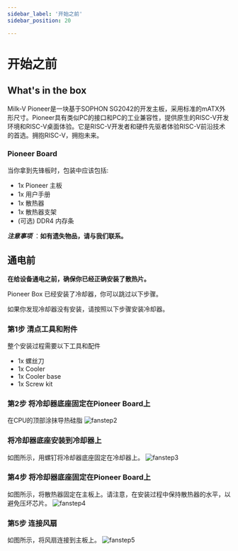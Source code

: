```yaml
---
sidebar_label: '开始之前'
sidebar_position: 20

---
```


# 开始之前

## What's in the box

Milk-V Pioneer是一块基于SOPHON SG2042的开发主板，采用标准的mATX外形尺寸。Pioneer具有类似PC的接口和PC的工业兼容性，提供原生的RISC-V开发环境和RISC-V桌面体验。它是RISC-V开发者和硬件先驱者体验RISC-V前沿技术的首选。拥抱RISC-V，拥抱未来。 

### Pioneer Board
当你拿到先锋板时，包装中应该包括:
- 1x Pioneer 主板
- 1x 用户手册
- 1x 散热器
- 1x 散热器支架
- (可选) DDR4 内存条

  
***注意事项*** ：**如有遗失物品，请与我们联系。**

## 通电前
**在给设备通电之前，确保你已经正确安装了散热片。**   

Pioneer Box 已经安装了冷却器，你可以跳过以下步骤。

如果你发现冷却器没有安装，请按照以下步骤安装冷却器。  

### 第1步 清点工具和附件
整个安装过程需要以下工具和配件
- 1x 螺丝刀
- 1x Cooler
- 1x Cooler base
- 1x Screw kit  

### 第2步 将冷却器底座固定在Pioneer Board上
在CPU的顶部涂抹导热硅脂
![fanstep2](/Pioneerimage/fanstep2.webp)

### 将冷却器底座安装到冷却器上
如图所示，用螺钉将冷却器底座固定在冷却器上。
![fanstep3](/Pioneerimage/fanstep3.webp)

### 第4步 将冷却器底座固定在Pioneer Board上
如图所示，将散热器固定在主板上。请注意，在安装过程中保持散热器的水平，以避免压坏芯片。
![fanstep4](/Pioneerimage/fanstep4.webp)

### 第5步 连接风扇
如图所示，将风扇连接到主板上。
![fanstep5](/Pioneerimage/fanstep5.webp)
